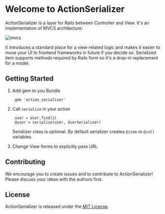 # Welcome to ActionSerializer

ActionSerializer is a layer for Rails between Controller and View. 
It's an implementation of MVCS architecture:

![mvcs](https://photos-4.dropbox.com/t/2/AAAYNzVL2Tbgn5erBm2ybEfm3VQUTq8tZ2MHksULm7be9w/12/14907920/png/32x32/3/1501534800/0/2/MVCS.png/ELb9iwsYvLcoIAcoBw/ylli1C5_CIME_4DD2IdLUjtkajBi_jpDAaRWqxSNPeo?dl=0&size=2048x1536&size_mode=3)

It introduces a standard place for a view-related logic and 
makes it easier to move your UI to frontend frameworks in future if you decide so.
Serialized item supports methods required by Rails form so it's a drop-in replacement for a model.

## Getting Started

1. Add gem to you Bundle

        gem 'action_serializer'

2. Call `serialize` in your action

        user = User.find(1)
        @user = serialize(user, UserSerializer)

   Serializer class is optional. By default serializer creates `@item` or `@coll` variables.

3. Change View forms to explicitly pass URL


## Contributing

We encourage you to create issues and to contribute to ActionSerializer! Please discuss your ideas with the authors first.


## License

ActionSerializer is released under the [MIT License](http://www.opensource.org/licenses/MIT).